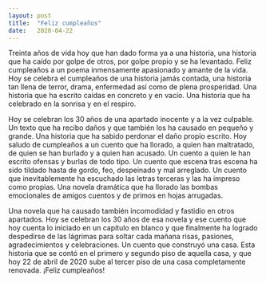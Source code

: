 ```yaml
---
layout: post
title:  "Feliz cumpleaños"
date:   2020-04-22
---
```


Treinta años de vida hoy que han dado forma ya a una historia, una historia que ha caído por golpe de otros, por golpe propio y se ha levantado.
Feliz cumpleaños a un poema inmensamente apasionado y amante de la vida. Hoy se celebra el cumpleaños de una historia jamás contada, una historia tan llena de terror, drama, enfermedad así como de plena prosperidad. 
Una historia que ha escrito caídas en concreto y en vacío. Una historia que ha celebrado en la sonrisa y en el respiro. 

Hoy se celebran los 30 años de una apartado inocente y a la vez culpable. Un texto que ha recibo daños y que también los ha causado en pequeño y grande. Una historia que ha sabido perdonar el daño propio escrito. 
Hoy saludo de cumpleaños a un cuento que ha llorado, a quien han maltratado, de quien se han burlado y a quien han acusado. Un cuento a quien le han escrito ofensas y burlas de todo tipo. Un cuento que escena tras escena ha sido tildado hasta de gordo, feo, despeinado y mal arreglado. Un cuento que inevitablemente ha escuchado las letras terceras y las ha impreso como propias.
Una novela dramática que ha llorado las bombas emocionales de amigos cuentos y de primos en hojas arrugadas. 

Una novela que ha causado también incomodidad y fastidio en otros apartados. 
Hoy se celebran los 30 años de esa novela y ese cuento que hoy cuenta lo iniciado en un capítulo en blanco y que finalmente ha logrado despedirse de las lágrimas para soltar cada mañana risas, pasiones, agradecimientos y celebraciones.
Un cuento que construyó una casa. Esta historia que se contó en el primero y segundo piso de aquella casa, y que hoy 22 de abril de 2020 sube al tercer piso de una casa completamente renovada. 
¡Feliz cumpleaños!



